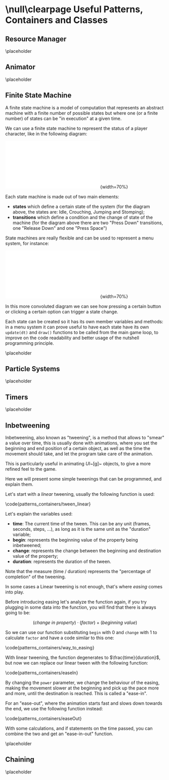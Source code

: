 \null\clearpage
Useful Patterns, Containers and Classes
========================================

Resource Manager
-----------------

\placeholder

<!-- TODO: An associative container that contains pairs (ENUM, ITEM) used to store and retrieve
objects for the game -->

Animator
---------

\placeholder

<!-- TODO: A class that yelds frames, with an internal counter and all the necessary facilitations for
animating a sprite -->

Finite State Machine
---------------------

A finite state machine is a model of computation that represents an abstract machine with a finite number of possible states but where one (or a finite number) of states can be "in execution" at a given time.

We can use a finite state machine to represent the status of a player character, like in the following diagram:

![Diagram of a character's state machine](./images/patterns_containers/Character_SM.pdf){width=70%}

Each state machine is made out of two main elements:

- **states** which define a certain state of the system (for the diagram above, the states are: Idle, Crouching, Jumping and Stomping);
- **transitions** which define a condition and the change of state of the machine (for the diagram above there are two "Press Down" transitions, one "Release Down" and one "Press Space")

State machines are really flexible and can be used to represent a menu system, for instance:

![Diagram of a menu system's state machine](./images/patterns_containers/Menu_SM.pdf){width=70%}

In this more convoluted diagram we can see how pressing a certain button or clicking a certain option can trigger a state change.

Each state can be created so it has its own member variables and methods: in a menu system it can prove useful to have each state have its own `update(dt)` and `draw()` functions to be called from the main game loop, to improve on the code readability and better usage of the nutshell programming principle.

\placeholder

<!-- TODO: A simple finite state machine that allows to change states, useful for menus and stuff -->

Particle Systems
-----------------

\placeholder

<!-- TODO: Talk about particle systems, particles and particle emitters -->

Timers
------

\placeholder

<!-- TODO: A timer class that allows to execute a certain instruction every x seconds, abstracting the concept of frames -->

Inbetweening
--------

Inbetweening, also known as "tweening", is a method that allows to "smear" a value over time, this is usually done with animations, where you set the beginning and end position of a certain object, as well as the time the movement should take, and let the program take care of the animation.

This is particularly useful in animating *UI*~[g]~ objects, to give a more refined feel to the game.

Here we will present some simple tweenings that can be programmed, and explain them.

Let's start with a *linear* tweening, usually the following function is used:

\code{patterns_containers/tween_linear}

Let's explain the variables used:

- **time**: The current time of the tween. This can be any unit (frames, seconds, steps, ...), as long as it is the same unit as the "duration" variable;
- **begin**: represents the beginning value of the property being inbetweened;
- **change**: represents the change between the beginning and destination value of the property;
- **duration**: represents the duration of the tween.

Note that the measure (time / duration) represents the "percentage of completion" of the tweening.

In some cases a Linear tweening is not enough, that's where *easing* comes into play.

Before introducing easing let's analyze the function again, if you try plugging in some data into the function, you will find that there is always going to be:

$$ (change\ in\ property) \cdot (factor) + (beginning\ value)$$

So we can use our function substituting `begin` with 0 and `change` with 1 to calculate `factor` and have a code similar to this one:

\code{patterns_containers/way_to_easing}

With linear tweening, the function degenerates to $\frac{time}{duration}$, but now we can replace our linear tween with the following function:

\code{patterns_containers/easeIn}

By changing the `power` parameter, we change the behaviour of the easing, making the movement slower at the beginning and pick up the pace more and more, until the destination is reached. This is called a "ease-in".

For an "ease-out", where the animation starts fast and slows down towards the end, we use the following function instead:

\code{patterns_containers/easeOut}

With some calculations, and if statements on the time passed, you can combine the two and get an "ease-in-out" function.

\placeholder

<!-- TODO: Also known as "tweening", allows to "smear" a value over time, usually used to generate key frames in an animation to make it seem like it moves smoothly over time, while in reality you just set the beginning and end positions, along with the time the movement should take -->

Chaining
--------

\placeholder

<!-- TODO: An abstraction that allows to chain operations one after another, usually said operations are timed or related to tweening -->
